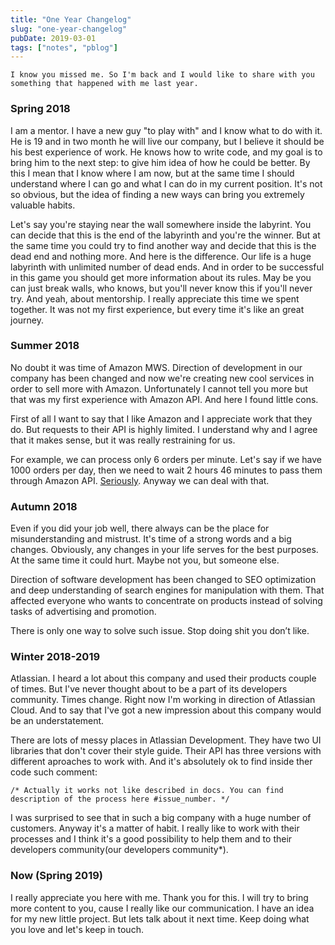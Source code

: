 ```yaml
---
title: "One Year Changelog"
slug: "one-year-changelog"
pubDate: 2019-03-01
tags: ["notes", "pblog"]
---
```


`I know you missed me. So I'm back and I would like to share with you something that happened with me last year.`

### Spring 2018

I am a mentor. I have a new guy "to play with" and I know what to do with it. He is 19 and in two month he will live our company, but I believe it should be his best experience of work. He knows how to write code, and my goal is to bring him to the next step: to give him idea of how he could be better. By this I mean that I know where I am now, but at the same time I should understand where I can go and what I can do in my current position. It's not so obvious, but the idea of finding a new ways can bring you extremely valuable habits.

Let's say you're staying near the wall somewhere inside the labyrint. You can decide that this is the end of the labyrinth and you're the winner. But at the same time you could try to find another way and decide that this is the dead end and nothing more. And here is the difference. Our life is a huge labyrinth with unlimited number of dead ends. And in order to be successful in this game you should get more information about its rules. May be you can just break walls, who knows, but you'll never know this if you'll never try.
And yeah, about mentorship. I really appreciate this time we spent together. It was not my first experience, but every time it's like an great journey.

### Summer 2018

No doubt it was time of Amazon MWS. Direction of development in our company has been changed and now we're creating new cool services in order to sell more with Amazon. Unfortunately I cannot tell you more but that was my first experience with Amazon API. And here I found little cons.

First of all I want to say that I like Amazon and I appreciate work that they do. But requests to their API is highly limited. I understand why and I agree that it makes sense, but it was really restraining for us.

For example, we can process only 6 orders per minute. Let's say if we have 1000 orders per day, then we need to wait 2 hours 46 minutes to pass them through Amazon API. [Seriously](https://docs.developer.amazonservices.com/en_US/orders-2013-09-01/Orders_GetOrder.html). Anyway we can deal with that.

### Autumn 2018

Even if you did your job well, there always can be the place for misunderstanding and mistrust. It's time of a strong words and a big changes. Obviously, any changes in your life serves for the best purposes. At the same time it could hurt. Maybe not you, but someone else.

Direction of software development has been changed to SEO optimization and deep understanding of search engines for manipulation with them. That affected everyone who wants to concentrate on products instead of solving tasks of advertising and promotion.

There is only one way to solve such issue. Stop doing shit you don’t like.

### Winter 2018-2019

Atlassian. I heard a lot about this company and used their products couple of times. But I've never thought about to be a part of its developers community. Times change. Right now I'm working in direction of Atlassian Cloud. And to say that I've got a new impression about this company would be an understatement.

There are lots of messy places in Atlassian Development. They have two UI libraries that don't cover their style guide. Their API has three versions with different aproaches to work with. And it's absolutely ok to find inside ther code such comment:

`/* Actually it works not like described in docs. You can find description of the process here #issue_number. */ `

I was surprised to see that in such a big company with a huge number of customers. Anyway it's a matter of habit. I really like to work with their processes and I think it's a good possibility to help them and to their developers community(our developers community\*).

### Now (Spring 2019)

I really appreciate you here with me. Thank you for this. I will try to bring more content to you, cause I really like our communication. I have an idea for my new little project. But lets talk about it next time. Keep doing what you love and let's keep in touch.

